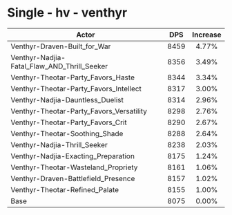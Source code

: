 # Single - hv - venthyr
| Actor | DPS | Increase |
|---|:---:|:---:|
|Venthyr-Draven-Built_for_War|8459|4.77%|
|Venthyr-Nadjia-Fatal_Flaw_AND_Thrill_Seeker|8356|3.49%|
|Venthyr-Theotar-Party_Favors_Haste|8344|3.34%|
|Venthyr-Theotar-Party_Favors_Intellect|8317|3.00%|
|Venthyr-Nadjia-Dauntless_Duelist|8314|2.96%|
|Venthyr-Theotar-Party_Favors_Versatility|8298|2.76%|
|Venthyr-Theotar-Party_Favors_Crit|8290|2.67%|
|Venthyr-Theotar-Soothing_Shade|8288|2.64%|
|Venthyr-Nadjia-Thrill_Seeker|8238|2.03%|
|Venthyr-Nadjia-Exacting_Preparation|8175|1.24%|
|Venthyr-Theotar-Wasteland_Propriety|8161|1.06%|
|Venthyr-Draven-Battlefield_Presence|8157|1.02%|
|Venthyr-Theotar-Refined_Palate|8155|1.00%|
|Base|8075|0.00%|

